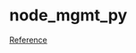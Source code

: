 # node_mgmt_py

[Reference](https://haoguangyang.github.io/robotics%20notes/gists/programmatically-start-stop-nodes/)
